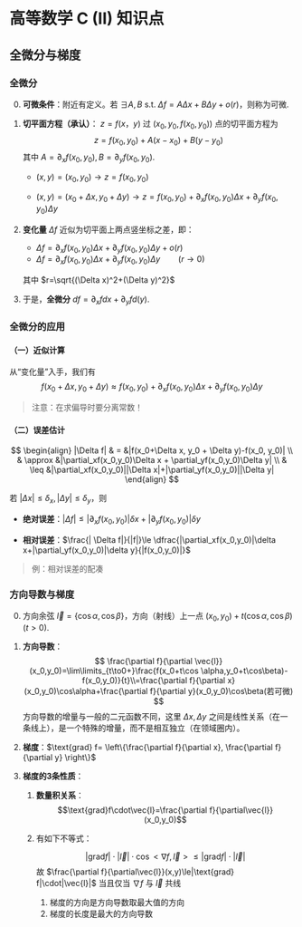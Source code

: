 # 高等数学 C (II) 知识点

## 全微分与梯度

### 全微分

0. **可微条件**：附近有定义。若 $\exists A, B$ s.t. $\Delta f = A \Delta x + B \Delta y + o(r)$，则称为可微.

1. **切平面方程（承认）**： $z=f(x，y)$ 过 $(x_0,y_0,f(x_0,y_0))$ 点的切平面方程为 
    $$
    z=f(x_0,y_0)+A(x-x_0)+B(y-y_0)
    $$
    其中 $A=\partial_xf(x_0,y_0),B=\partial_yf(x_0,y_0)$. 

    * $(x,y)=(x_0,y_0)\longrightarrow z=f(x_0,y_0)$

    * $(x,y)=(x_0+\Delta x,y_0+\Delta y)\longrightarrow z=f(x_0,y_0)+\partial_xf(x_0,y_0) \Delta x+\partial_yf(x_0,y_0) \Delta y$

2. **变化量** $\Delta f$ 近似为切平面上两点竖坐标之差，即：

    *  $\Delta f=\partial_xf(x_0,y_0) \Delta x+\partial_yf(x_0,y_0) \Delta y+o(r)$
    *  $\Delta f=\partial_xf(x_0,y_0) \Delta x+\partial_yf(x_0,y_0) \Delta y \qquad (r \to 0)$

    其中 $r=\sqrt{(\Delta x)^2+(\Delta y)^2}$

3. 于是，**全微分** $df=\partial _x fdx+\partial_yfd(y)$.

### 全微分的应用
#### （一）近似计算

从“变化量”入手，我们有
$$
f(x_0+\Delta x, y_0 + \Delta y) \approx f(x_0,y_0) + \partial_x f(x_0, y_0)\Delta x + \partial _y f (x_0, y_0) \Delta y
$$

> 注意：在求偏导时要分离常数！

#### （二）误差估计

$$
\begin{align}
|\Delta f| & = &|f(x_0+\Delta x, y_0 + \Delta y)-f(x_0, y_0)| \\
& \approx &|\partial_xf(x_0,y_0)\Delta x + \partial_yf(x_0,y_0)\Delta y| \\
& \leq &|\partial_xf(x_0,y_0)||\Delta x|+|\partial_yf(x_0,y_0)||\Delta y|
\end{align}
$$

若 $|\Delta x|\le \delta _x, |\Delta y|\le \delta _y$，则

* **绝对误差**：$| \Delta f|\le |\partial_xf(x_0,y_0)|\delta x+|\partial_yf(x_0,y_0)|\delta y$

* **相对误差**：$\frac{| \Delta f|}{|f|}\le \dfrac{|\partial_xf(x_0,y_0)|\delta x+|\partial_yf(x_0,y_0)|\delta y}{|f(x_0,y_0)|}$

> 例：相对误差的配凑

### 方向导数与梯度

0. 方向余弦 $\vec{l}=\{\cos \alpha, \cos\beta\}$，方向（射线）上一点 $(x_0,y_0)+t(\cos\alpha,\cos\beta)(t>0)$.

1. **方向导数**：
    $$
    \frac{\partial f}{\partial \vec{l}}(x_0,y_0)=\lim\limits_{t\to0+}\frac{f(x_0+t\cos \alpha,y_0+t\cos\beta)-f(x_0,y_0)}{t}\\=\frac{\partial f}{\partial x}(x_0,y_0)\cos\alpha+\frac{\partial f}{\partial y}(x_0,y_0)\cos\beta(若可微)
    $$
    方向导数的增量与一般的二元函数不同，这里 $\Delta x, \Delta y$ 之间是线性关系（在一条线上），是一个特殊的增量，而不是相互独立（在领域圈内）。

2. **梯度**：$\text{grad} f= \left\{\frac{\partial f}{\partial x}, \frac{\partial f}{\partial y} \right\}$

3. **梯度的3条性质**：

   1. **数量积关系**：$$\text{grad}f\cdot\vec{l}=\frac{\partial f}{\partial\vec{l}}(x_0,y_0)$$

   2. 有如下不等式：

        $$
        |\text{grad} f|\cdot|\vec{l}|\cdot \cos<\nabla f,\vec{l}>\le|\text{grad} f|\cdot|\vec{l}|
        $$
        故 $\frac{\partial f}{\partial\vec{l}}(x,y)\le|\text{grad} f|\cdot|\vec{l}|$ 当且仅当 $\nabla f$ 与 $\vec{l}$ 共线
        
        1.  梯度的方向是方向导数取最大值的方向
        2.  梯度的长度是最大的方向导数

